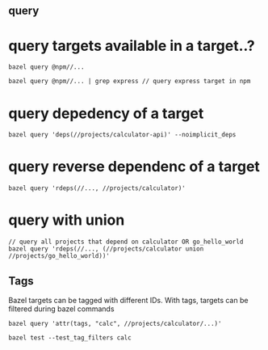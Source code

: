 ## query
# query targets available in a target..?
```
bazel query @npm//...

bazel query @npm//... | grep express // query express target in npm
```

# query depedency of a target
```
bazel query 'deps(//projects/calculator-api)' --noimplicit_deps
```

# query reverse dependenc of a target
```
bazel query 'rdeps(//..., //projects/calculator)'
```

# query with union
```
// query all projects that depend on calculator OR go_hello_world
bazel query 'rdeps(//..., (//projects/calculator union //projects/go_hello_world))'
```

## Tags
Bazel targets can be tagged with different IDs. With tags, targets can be filtered during bazel commands
```
bazel query 'attr(tags, "calc", //projects/calculator/...)'

bazel test --test_tag_filters calc
```